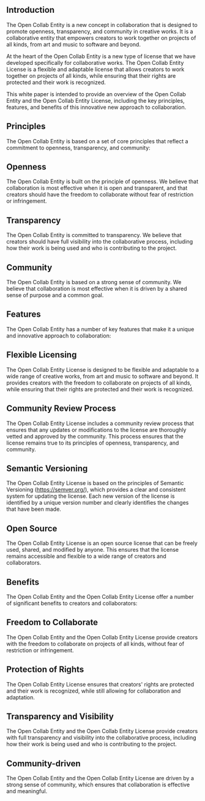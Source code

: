 ## Introduction

The Open Collab Entity is a new concept in collaboration that is designed to promote openness, transparency, and community in creative works. It is a collaborative entity that empowers creators to work together on projects of all kinds, from art and music to software and beyond.

At the heart of the Open Collab Entity is a new type of license that we have developed specifically for collaborative works. The Open Collab Entity License is a flexible and adaptable license that allows creators to work together on projects of all kinds, while ensuring that their rights are protected and their work is recognized.

This white paper is intended to provide an overview of the Open Collab Entity and the Open Collab Entity License, including the key principles, features, and benefits of this innovative new approach to collaboration.
## Principles

The Open Collab Entity is based on a set of core principles that reflect a commitment to openness, transparency, and community:
## Openness

The Open Collab Entity is built on the principle of openness. We believe that collaboration is most effective when it is open and transparent, and that creators should have the freedom to collaborate without fear of restriction or infringement.
## Transparency

The Open Collab Entity is committed to transparency. We believe that creators should have full visibility into the collaborative process, including how their work is being used and who is contributing to the project.
## Community

The Open Collab Entity is based on a strong sense of community. We believe that collaboration is most effective when it is driven by a shared sense of purpose and a common goal.
## Features

The Open Collab Entity has a number of key features that make it a unique and innovative approach to collaboration:
## Flexible Licensing

The Open Collab Entity License is designed to be flexible and adaptable to a wide range of creative works, from art and music to software and beyond. It provides creators with the freedom to collaborate on projects of all kinds, while ensuring that their rights are protected and their work is recognized.
## Community Review Process

The Open Collab Entity License includes a community review process that ensures that any updates or modifications to the license are thoroughly vetted and approved by the community. This process ensures that the license remains true to its principles of openness, transparency, and community.
## Semantic Versioning

The Open Collab Entity License is based on the principles of Semantic Versioning (https://semver.org/), which provides a clear and consistent system for updating the license. Each new version of the license is identified by a unique version number and clearly identifies the changes that have been made.
## Open Source

The Open Collab Entity License is an open source license that can be freely used, shared, and modified by anyone. This ensures that the license remains accessible and flexible to a wide range of creators and collaborators.
## Benefits

The Open Collab Entity and the Open Collab Entity License offer a number of significant benefits to creators and collaborators:
## Freedom to Collaborate

The Open Collab Entity and the Open Collab Entity License provide creators with the freedom to collaborate on projects of all kinds, without fear of restriction or infringement.
## Protection of Rights

The Open Collab Entity License ensures that creators' rights are protected and their work is recognized, while still allowing for collaboration and adaptation.
## Transparency and Visibility

The Open Collab Entity and the Open Collab Entity License provide creators with full transparency and visibility into the collaborative process, including how their work is being used and who is contributing to the project.
## Community-driven

The Open Collab Entity and the Open Collab Entity License are driven by a strong sense of community, which ensures that collaboration is effective and meaningful.
